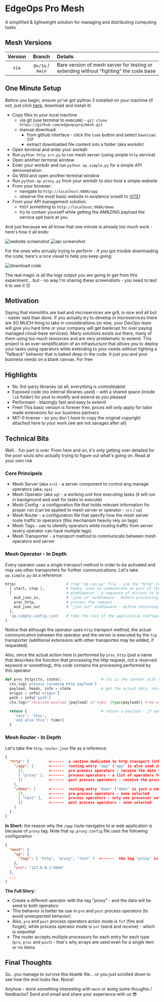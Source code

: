 # EdgeOps Pro Mesh

A simplified & lightweight solution for managing and distributing computing tasks

## Mesh Versions

| Version | Branch | Details |
|:---:|:---:|:----|
| `v1a` | `@v/1a` / `main` | Bare version of mesh server for testing or extending without "fighting" the code base

## One Minute Setup

Before you begin, ensure yo've got python 3 installed on your machine (if not, just click [here](https://www.python.org/downloads/), download and install it)

* Copy files to your local machine
  * via git (use terminal to execute) - `git clone https://github.com/edgeopspro/mesh.git`
  * manual download:
    * from github interface - click the `Code` button and select `Download ZIP`
    * extract downloaded file content into a folder (aka workdir)
* Open terminal and enter your workdir
* Run `python http.srv.py` to run mesh server (using simple `http` service)
* Open another terminal window
* Enter your workdir and run `python op.simple.py` for a simple API demonstration
* Go Wild and open another terminal window
* Run `python op.proxy.py` from your workdir to also host a simple website
* From your browser:
  * navigate to `http://localhost:9886/app`
  * observe the most basic website in existence (credit to [VITE](https://vite.dev/guide/))
* From your API management solution:
  * `POST` something to `http://localhost:9886/demo`
  * try to contain yourself while getting the AMAZING payload the service spit back at you

And just because we all know that one minute is already too much work - here's how it all ends:

![website screenshot](bin/readme/website.screenshot.png)
![api screenshot](bin/readme/api.screenshot.png)

For the ones who actually trying to perform - if you got trouble downloading the code, here's a nice visual to help you keep going:

![download code](bin/readme/download.png)

The real magic is  all the logs output you are going to get from this experiment... but - no way I'm sharing these screenshots - you need to test it to see it 🙃

## Motivation

Saying that monoliths are bad and microservices are gr8, is nice and all but - easier said than done. If you actually try to develop in microservices there are SO MUCH thing to take in considerations (or else, your DevOps team will give you hard time or your company will get bankrupt for over paying managed cloud-base services).
Many solutions exists out there, many of them using too much resources and are very problematic to extend. This project is an over-simplification of an infrastucture that allows you to deploy your tasks using operators while extending to your needs without fighting a "fallback" behavior that is baked deep-in the code. It just you and your business needs on a blank canvas. For free

## Highlights

* No 3rd-party libraries (at all, everything is controlleable)
* Exposed code (no internal libraries used) - with a shared space (inside `lib` folder) for yout to modify and extend as you pleased
* Performant - blazingly fast and easy to extend
* Free! This basic version is forever free, prices will only apply for tailor made extensions for our business partners
* MIT-0 license - so you don`t have to copy the original copyright attached here to your work (we are not savages after all)

## Technical Bits

Well... fun part is over. From here and on, it's only getting over detailed for the poor souls who actually trying to figure out what's going on. Read at your own risk

### Core Principels

* Mesh Server (aka `srv`) - a server component to control ang manage operators (aka, `ops`)
* Mesh Operator (aka `op`) - a working unit fore executing tasks (it will run in background and wait for tasks to execute)
* Mesh Config - a configuration file that holds relevant information for proper run (can be applied to mesh server or operator - `srv` / `op`)
* Mesh Router - a configuration file that specify how the mesh server route traffic to operators (this mechanism heavily rely on tags)
* Mesh Tags - use to identify operators while routing traffic from server (every operator can have multiple tags)
* Mesh Transporter - a transport method to communicate between mesh operators and server

### Mesh Operator - In Depth

Every operator uses a single transport method in order to be activated and may use other transporters for further communications. Let's take `op.simple.py` as a reference:

```python
http(                       # from "op.run.py" file - use the "http" transport method
  [ start, stop ],          # hooks, used to communicate as part of the lifecycle of the operator
  [                         # middlewares - a sequence of actions to be executed when this operator is requested
    mid_json_in,            # "json in" middleware - before processing the request itself, parse the payload to object (JSON format)
    proc_http,              # process the request
    mid_json_out            # "json out" middleware - before returning a response, convert the payload from object to string (JSON format)
  ],
  'op.simple.config.json'   # take the rest of the applicative configuration from this file
)
```

Notice that although the operator uses `http` transport method, the actual communication between the operator and the server is executed by the `tcp` transporter (additional extensions with other transportes may be added, if requested).

Also, since the actual action here is performed by `proc_http` (just a name that describes the function that processing the http request, not a reserved keyword or something), this code contains the processing performed by this operator

```python
def proc_http(ctx, state):                  # ctx is the context with useful functions to use, while state object is the state of current request (used by middlewares)
  ctx.log('process incoming http payload')
  payload, heads, info = state              # get the actual data, related for the request
  origin = info['origin']
  path = info['path']
  ctx.log(f'received payload {payload} of type: {type(payload)} from origin {origin} (with path {path})')

  return {                                  # return a payload - if you need to return other data (like headers), use the proxy example as reference
    'test': 'this', 
    'and also this': time()
  }
```

### Mesh Router - In Depth

Let's take the `http.router.json` file as a reference:

```json
{
  "http": {         <------  a section dedicated to http transport (other transportrs method may be added)
    "/app": [       <------  routing entry "app" ("app" is also used in the routing of the web application as a prefix)
      [],           <------  pre process operators - receive the data to selected operators *before* processing operators
      [ "proxy" ],  <------  process operators - a list of operators for processing "app" entry request
      []            <------  post process operators - receive the processed data to selected operators *after* processing operators completed
    ],
    "/demo": [      <------  routing entry "demo" ("demo" is just a name - not a keyword, you can use any other names instead)
      [],           <------  pre process operators - none selected
      [ "test" ],   <------  process operators - only one processor selected with tag "test"
      []            <------  post process operators - none selected
    ]
  }
}
```

**In Short:** the reason why the `/app` route navigates to w web application is because of `proxy` tag. Note that `op.proxy.config` file uses the following configuration

```json
{
  "mesh": {
    "op": {
      "tags": [ "http", "proxy", "test" ]  <------  the tag "proxy" is requested by the router, therefore this operator is activated for "app" entry
    },
    "srv": "127.0.0.1:9886"
  },
  ...
}
```

**The Full Story:** 
* Create a different operator with the tag "proxy" - and the data will be send to both operators
* This behavior is better be use in `pre` and `post` process operators (to avoid unexcpected behavior)
* Also, `pre` and `post` process operators action mode is `fnf` (fire and forget), while process operator mode is `snr` (send and receive) - which is sequntial
* The router accepts multiple processors for each entry for each type (`pre`, `proc` and `post`) - that's why arrays are used even for a single item or no items

## Final Thoughts

So.. you manage to survive this `README` file... or you just scrolled down to see how the end looks like. Noice! 

Anyhow - done something interesting with `mesh` or aving some thoughts / feedbacks? Send and email and share your experience with us 😎